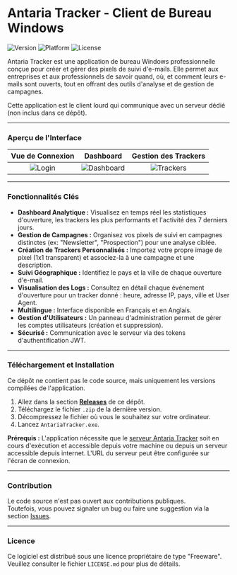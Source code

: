 # Antaria Tracker - Client de Bureau Windows

![Version](https://img.shields.io/badge/version-1.0.0-blue)
![Platform](https://img.shields.io/badge/platform-Windows-0078D6?logo=windows)
![License](https://img.shields.io/badge/license-Propriétaire_/_Freeware-lightgrey)

Antaria Tracker est une application de bureau Windows professionnelle conçue pour créer et gérer des pixels de suivi d'e-mails. Elle permet aux entreprises et aux professionnels de savoir quand, où, et comment leurs e-mails sont ouverts, tout en offrant des outils d'analyse et de gestion de campagnes.

Cette application est le client lourd qui communique avec un serveur dédié (non inclus dans ce dépôt).

---

### Aperçu de l'Interface

| Vue de Connexion | Dashboard | Gestion des Trackers |
| :---: | :---: | :---: |
| ![Login](https://i.imgur.com/D3hF6ZR.png) | ![Dashboard](https://i.imgur.com/GQZDMqn.png) | ![Trackers](https://i.imgur.com/1cRn89P.png) |

---

### Fonctionnalités Clés

* **Dashboard Analytique :** Visualisez en temps réel les statistiques d'ouverture, les trackers les plus performants et l'activité des 7 derniers jours.
* **Gestion de Campagnes :** Organisez vos pixels de suivi en campagnes distinctes (ex: "Newsletter", "Prospection") pour une analyse ciblée.
* **Création de Trackers Personnalisés :** Importez votre propre image de pixel (1x1 transparent) et associez-la à une campagne et une description.
* **Suivi Géographique :** Identifiez le pays et la ville de chaque ouverture d'e-mail.
* **Visualisation des Logs :** Consultez en détail chaque événement d'ouverture pour un tracker donné : heure, adresse IP, pays, ville et User Agent.
* **Multilingue :** Interface disponible en Français et en Anglais.
* **Gestion d'Utilisateurs :** Un panneau d'administration permet de gérer les comptes utilisateurs (création et suppression).
* **Sécurisé :** Communication avec le serveur via des tokens d'authentification JWT.

---

### Téléchargement et Installation

Ce dépôt ne contient pas le code source, mais uniquement les versions compilées de l'application.

1.  Allez dans la section **[Releases](https://github.com/Kertie2/Antaria-Tracker-Client/releases)** de ce dépôt.
2.  Téléchargez le fichier `.zip` de la dernière version.
3.  Décompressez le fichier où vous le souhaitez sur votre ordinateur.
4.  Lancez `AntariaTracker.exe`.

**Prérequis :** L'application nécessite que le [serveur Antaria Tracker](https://github.com/Kertie2/Antaria-Tracker-Server/) soit en cours d'exécution et accessible depuis votre machine ou depuis un serveur accessible depuis internet. L'URL du serveur peut être configurée sur l'écran de connexion.

---

### Contribution

Le code source n'est pas ouvert aux contributions publiques.  
Toutefois, vous pouvez signaler un bug ou faire une suggestion via la section [Issues](https://github.com/Kertie2/Antaria-Tracker-Client/issues).

---

### Licence

Ce logiciel est distribué sous une licence propriétaire de type "Freeware". Veuillez consulter le fichier `LICENSE.md` pour plus de détails.
